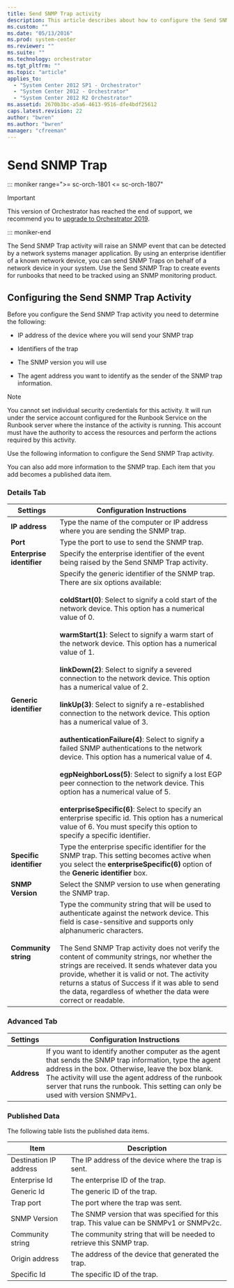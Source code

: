 ```yaml
---
title: Send SNMP Trap activity
description: This article describes about how to configure the Send SNMP Trap activity.
ms.custom: ""
ms.date: "05/13/2016"
ms.prod: system-center
ms.reviewer: ""
ms.suite: ""
ms.technology: orchestrator
ms.tgt_pltfrm: ""
ms.topic: "article"
applies_to:
  - "System Center 2012 SP1 - Orchestrator"
  - "System Center 2012 - Orchestrator"
  - "System Center 2012 R2 Orchestrator"
ms.assetid: 2670b3bc-a5a6-4613-9516-dfe4bdf25612
caps.latest.revision: 22
author: "bwren"
ms.author: "bwren"
manager: "cfreeman"
---
```

# Send SNMP Trap

::: moniker range=">= sc-orch-1801 <= sc-orch-1807"

> [!IMPORTANT]
>
> This version of Orchestrator has reached the end of support, we recommend you to [upgrade to Orchestrator 2019](../index.yml).

::: moniker-end

The Send SNMP Trap activity will raise an SNMP event that can be detected by a network systems manager application. By using an enterprise identifier of a known network device, you can send SNMP Traps on behalf of a network device in your system. Use the Send SNMP Trap to create events for runbooks that need to be tracked using an SNMP monitoring product.  

## Configuring the Send SNMP Trap Activity  
 Before you configure the Send SNMP Trap activity you need to determine the following:  

-   IP address of the device where you will send your SNMP trap  

-   Identifiers of the trap  

-   The SNMP version you will use  

-   The agent address you want to identify as the sender of the SNMP trap information.  

> [!NOTE]
>  You cannot set individual security credentials for this activity. It will run under the service account configured for the Runbook Service on the Runbook server where the instance of the activity is running. This account must have the authority to access the resources and perform the actions required by this activity.  

 Use the following information to configure the Send SNMP Trap activity.  

 You can also add more information to the SNMP trap. Each item that you add becomes a published data item.  

### Details Tab  

|Settings|Configuration Instructions|  
|--------------|--------------------------------|  
|**IP address**|Type the name of the computer or IP address where you are sending the SNMP trap.|  
|**Port**|Type the port to use to send the SNMP trap.|  
|**Enterprise identifier**|Specify the enterprise identifier of the event being raised by the Send SNMP Trap activity.|  
|**Generic identifier**|Specify the generic identifier of the SNMP trap. There are six options available:<br /><br /> **coldStart(0)**: Select to signify a cold start of the network device. This option has a numerical value of 0.<br /><br /> **warmStart(1)**: Select to signify a warm start of the network device. This option has a numerical value of 1.<br /><br /> **linkDown(2)**: Select to signify a severed connection to the network device. This option has a numerical value of 2.<br /><br /> **linkUp(3)**: Select to signify a re-established connection to the network device. This option has a numerical value of 3.<br /><br /> **authenticationFailure(4)**: Select to signify a failed SNMP authentications to the network device. This option has a numerical value of 4.<br /><br /> **egpNeighborLoss(5)**: Select to signify a lost EGP peer connection to the network device. This option has a numerical value of 5.<br /><br /> **enterpriseSpecific(6)**: Select to specify an enterprise specific id. This option has a numerical value of 6. You must specify this option to specify a specific identifier.|  
|**Specific identifier**|Type the enterprise specific identifier for the SNMP trap. This setting becomes active when you select the **enterpriseSpecific(6)** option of the **Generic identifier** box.|  
|**SNMP Version**|Select the SNMP version to use when generating the SNMP trap.|  
|**Community string**|Type the community string that will be used to authenticate against the network device. This field is case-sensitive and supports only alphanumeric characters.<br /><br /> The Send SNMP Trap activity does not verify the content of community strings, nor whether the strings are received. It sends whatever data you provide, whether it is valid or not. The activity returns a status of Success if it was able to send the data, regardless of whether the data were correct or readable.|  

### Advanced Tab  

|Settings|Configuration Instructions|  
|--------------|--------------------------------|  
|**Address**|If you want to identify another computer as the agent that sends the SNMP trap information, type the agent address in the box. Otherwise, leave the box blank. The activity will use the agent address of the runbook server that runs the runbook. This setting can only be used with version SNMPv1.|  

### Published Data  
 The following table lists the published data items.  

|Item|Description|  
|----------|-----------------|  
|Destination IP address|The IP address of the device where the trap is sent.|  
|Enterprise Id|The enterprise ID of the trap.|  
|Generic Id|The generic ID of the trap.|  
|Trap port|The port where the trap was sent.|  
|SNMP Version|The SNMP version that was specified for this trap. This value can be SNMPv1 or SNMPv2c.|  
|Community string|The community string that will be needed to retrieve this SNMP trap.|  
|Origin address|The address of the device that generated the trap.|  
|Specific Id|The specific ID of the trap.|